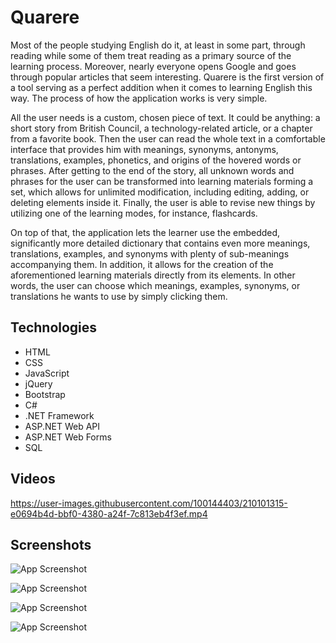 
# Quarere

Most of the people studying English do it, at least in some part, through reading while some of them treat reading as a primary source of the learning process. Moreover, nearly everyone opens Google and goes through popular articles that seem interesting. Quarere is the first version of a tool serving as a perfect addition when it comes to learning English this way. The process of how the application works is very simple.

All the user needs is a custom, chosen piece of text. It could be anything: a short story from British Council, a technology-related article, or a chapter from a favorite book. Then the user can read the whole text in a comfortable interface that provides him with meanings, synonyms, antonyms, translations, examples, phonetics, and origins of the hovered words or phrases. After getting to the end of the story, all unknown words and phrases for the user can be transformed into learning materials forming a set, which allows for unlimited modification, including editing, adding, or deleting elements inside it. Finally, the user is able to revise new things by utilizing one of the learning modes, for instance, flashcards.

On top of that, the application lets the learner use the embedded, significantly more detailed dictionary that contains even more meanings, translations, examples, and synonyms with plenty of sub-meanings accompanying them. In addition, it allows for the creation of the aforementioned learning materials directly from its elements. In other words, the user can choose which meanings, examples, synonyms, or translations he wants to use by simply clicking them.

## Technologies

- HTML
- CSS
- JavaScript
- jQuery
- Bootstrap
- C#
- .NET Framework
- ASP.NET Web API
- ASP.NET Web Forms
- SQL

## Videos

https://user-images.githubusercontent.com/100144403/210101315-e0694b4d-bbf0-4380-a24f-7c813eb4f3ef.mp4

## Screenshots

![App Screenshot](https://i.imgur.com/R9J8TGl.png)

![App Screenshot](https://i.imgur.com/DrfQXId.png)

![App Screenshot](https://i.imgur.com/zIbjqQ9.png)

![App Screenshot](https://i.imgur.com/B8zxpcS.png)

